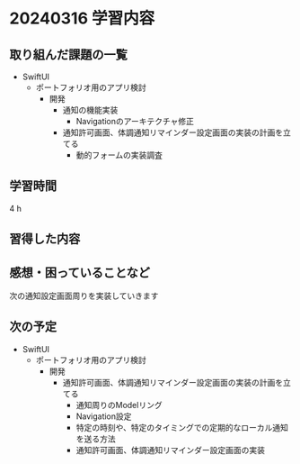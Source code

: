 # 20240316 学習内容

## 取り組んだ課題の一覧

- SwiftUI
  - ポートフォリオ用のアプリ検討
    - 開発
      - 通知の機能実装
        - Navigationのアーキテクチャ修正
      - 通知許可画面、体調通知リマインダー設定画面の実装の計画を立てる
        - 動的フォームの実装調査

## 学習時間

4 h

## 習得した内容


## 感想・困っていることなど

次の通知設定画面周りを実装していきます

## 次の予定

- SwiftUI
  - ポートフォリオ用のアプリ検討
    - 開発
      - 通知許可画面、体調通知リマインダー設定画面の実装の計画を立てる
        - 通知周りのModelリング
        - Navigation設定
        - 特定の時刻や、特定のタイミングでの定期的なローカル通知を送る方法
        - 通知許可画面、体調通知リマインダー設定画面の実装

